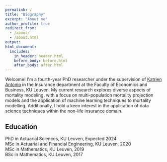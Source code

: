 ```yaml
---
permalink: /
title: "Biography"
excerpt: "About me"
author_profile: true
redirect_from: 
  - /about/
  - /about.html
output:
html_document:
  includes:
    in_header: header.html
    before_body: before.html
    after_body: after.html
---
```


Welcome! I'm a fourth-year PhD researcher under the supervision of <a href="https://katrien.antonio.github.io">Katrien Antonio</a> in the Insurance department at the Faculty of Economics and Business, KU Leuven. My current research explores diverse aspects of mortality modeling, with a focus on multi-population mortality projection models and the application of machine learning techniques to mortality modelling. Additionally, I hold a keen interest in the application of data science techniques within the non-life insurance domain.

## Education
<i class="fa fa-graduation-cap" aria-hidden="true"></i> PhD in Actuarial Sciences, KU Leuven, Expected 2024  
<i class="fa fa-graduation-cap" aria-hidden="true"></i> MSc in Actuarial and Financial Engineering, KU Leuven, 2020  
<i class="fa fa-graduation-cap" aria-hidden="true"></i> MSc in Mathematics, KU Leuven, 2019    
<i class="fa fa-graduation-cap" aria-hidden="true"></i> BSc in Mathematics, KU Leuven, 2017   



